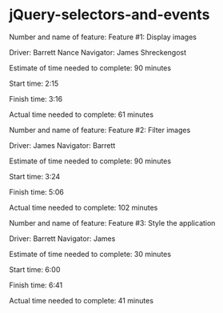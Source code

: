 # jQuery-selectors-and-events

Number and name of feature: Feature #1: Display images

Driver: Barrett Nance
Navigator: James Shreckengost

Estimate of time needed to complete: 90 minutes

Start time: 2:15

Finish time: 3:16

Actual time needed to complete: 61 minutes

Number and name of feature: Feature #2: Filter images

Driver: James
Navigator: Barrett

Estimate of time needed to complete: 90 minutes

Start time: 3:24

Finish time: 5:06

Actual time needed to complete: 102 minutes

Number and name of feature: Feature #3: Style the application

Driver: Barrett
Navigator: James

Estimate of time needed to complete: 30 minutes

Start time: 6:00

Finish time: 6:41

Actual time needed to complete: 41 minutes
